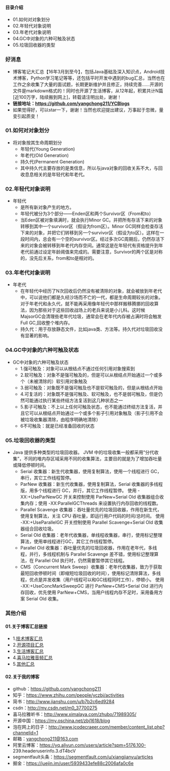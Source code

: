 #### 目录介绍
- 01.如何对对象划分
- 02.年轻代对象说明
- 03.年老代对象说明
- 04.GC中对象的六种可触及状态
- 05.垃圾回收器的类型



### 好消息
- 博客笔记大汇总【16年3月到至今】，包括Java基础及深入知识点，Android技术博客，Python学习笔记等等，还包括平时开发中遇到的bug汇总，当然也在工作之余收集了大量的面试题，长期更新维护并且修正，持续完善……开源的文件是markdown格式的！同时也开源了生活博客，从12年起，积累共计N篇[近100万字，陆续搬到网上]，转载请注明出处，谢谢！
- **链接地址：https://github.com/yangchong211/YCBlogs**
- 如果觉得好，可以star一下，谢谢！当然也欢迎提出建议，万事起于忽微，量变引起质变！



### 01.如何对对象划分
- 将对象按其生命周期划分
	* 年轻代(Young Generation)
	* 年老代(Old Generation)
	* 持久代(Permanent Generation)
	* 其中持久代主要存放的是类信息，所以与java对象的回收关系不大，与回收息息相关的是年轻代和年老代。


### 02.年轻代对象说明
* 年轻代
	* 是所有新对象产生的地方。
	* 年轻代被分为3个部分——Enden区和两个Survivor区（From和to）
	* 当Eden区被对象填满时，就会执行Minor GC。并把所有存活下来的对象转移到其中一个survivor区（假设为from区）。Minor GC同样会检查存活下来的对象，并把它们转移到另一个survivor区（假设为to区）。这样在一段时间内，总会有一个空的survivor区。经过多次GC周期后，仍然存活下来的对象会被转移到年老代内存空间。通常这是在年轻代有资格提升到年老代前通过设定年龄阈值来完成的。需要注意，Survivor的两个区是对称的，没先后关系，from和to是相对的。



### 03.年老代对象说明
* 年老代
	* 在年轻代中经历了N次回收后仍然没有被清除的对象，就会被放到年老代中，可以说他们都是久经沙场而不亡的一代，都是生命周期较长的对象。对于年老代和永久代，就不能再采用像年轻代中那样搬移腾挪的回收算法，因为那些对于这些回收战场上的老兵来说是小儿科。这时候MajsorGC会清理些老年代垃圾，通常会在老年代内存被占满时将会触发Full GC,回收整个堆内存。
	* 持久代：用于存放静态文件，比如java类、方法等。持久代对垃圾回收没有显著的影响。 



### 04.GC中对象的六种可触及状态
- GC中对象的六种可触及状态
    * 1.强可触及：对象可以从根结点不通过任何引用对象搜索到
    * 2.软可触及：对象不是强可触及的，但是可以从根结点开始通过一个或多个（未被清除的）软引用对象触及
    * 3.弱可触及：对象既不是强可触及也不是软可触及的，但是从根结点开始
    * 4.可复活的：对象既不是强可触及、软可触及，也不是弱可触及，但是仍然可能通过执行某些终结方法复活到这几种状态之一
    * 5.影子可触及：不上以上任何可触及状态，也不能通过终结方法复活，并且它可以从根结点开始通过一个或多个影子引用对象触及（影子引用不会被垃圾收集器清除，由程序明确地清除）
    * 6不可触及：就是已经准备回收的状态





### 05.垃圾回收器的类型
- Java 提供多种类型的垃圾回收器。 JVM 中的垃圾收集一般都采用“分代收集”，不同的堆内存区域采用不同的收集算法，主要目的就是为了增加吞吐量或降低停顿时间。
    - Serial 收集器：新生代收集器，使用复制算法，使用一个线程进行 GC，串行，其它工作线程暂停。
    - ParNew 收集器：新生代收集器，使用复制算法，Serial 收集器的多线程版，用多个线程进行 GC，并行，其它工作线程暂停。 使用 -XX:+UseParNewGC 开关来控制使用 ParNew+Serial Old 收集器组合收集内存；使用 -XX:ParallelGCThreads 来设置执行内存回收的线程数。
    - Parallel Scavenge 收集器：吞吐量优先的垃圾回收器，作用在新生代，使用复制算法，关注 CPU 吞吐量，即运行用户代码的时间/总时间。 使用 -XX:+UseParallelGC 开关控制使用 Parallel Scavenge+Serial Old 收集器组合回收垃圾。
    - Serial Old 收集器：老年代收集器，单线程收集器，串行，使用标记整理算法，使用单线程进行GC，其它工作线程暂停。
    - Parallel Old 收集器：吞吐量优先的垃圾回收器，作用在老年代，多线程，并行，多线程机制与 Parallel Scavenge 差不错，使用标记整理算法，在 Parallel Old 执行时，仍然需要暂停其它线程。
    - CMS（Concurrent Mark Sweep）收集器：老年代收集器，致力于获取最短回收停顿时间（即缩短垃圾回收的时间），使用标记清除算法，多线程，优点是并发收集（用户线程可以和GC线程同时工作），停顿小。 使用 -XX:+UseConcMarkSweepGC 进行 ParNew+CMS+Serial Old 进行内存回收，优先使用 ParNew+CMS，当用户线程内存不足时，采用备用方案 Serial Old 收集。





### 其他介绍
#### 01.关于博客汇总链接
- 1.[技术博客汇总](https://www.jianshu.com/p/614cb839182c)
- 2.[开源项目汇总](https://blog.csdn.net/m0_37700275/article/details/80863574)
- 3.[生活博客汇总](https://blog.csdn.net/m0_37700275/article/details/79832978)
- 4.[喜马拉雅音频汇总](https://www.jianshu.com/p/f665de16d1eb)
- 5.[其他汇总](https://www.jianshu.com/p/53017c3fc75d)



#### 02.关于我的博客
- github：https://github.com/yangchong211
- 知乎：https://www.zhihu.com/people/yczbj/activities
- 简书：http://www.jianshu.com/u/b7b2c6ed9284
- csdn：http://my.csdn.net/m0_37700275
- 喜马拉雅听书：http://www.ximalaya.com/zhubo/71989305/
- 开源中国：https://my.oschina.net/zbj1618/blog
- 泡在网上的日子：http://www.jcodecraeer.com/member/content_list.php?channelid=1
- 邮箱：yangchong211@163.com
- 阿里云博客：https://yq.aliyun.com/users/article?spm=5176.100- 239.headeruserinfo.3.dT4bcV
- segmentfault头条：https://segmentfault.com/u/xiangjianyu/articles
- 掘金：https://juejin.im/user/5939433efe88c2006afa0c6e






















